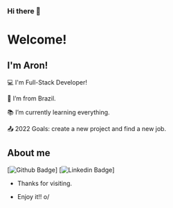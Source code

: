 ### Hi there 👋
# Welcome!

## I'm Aron!
 

:computer: I'm Full-Stack Developer!

:house_with_garden: I’m from Brazil.

:books: I’m currently learning everything.

:outbox_tray: 2022 Goals: create a new project and find a new job.

 

## About me

[![Github Badge](https://img.shields.io/badge/-Github-000?style=flat-square&logo=Github&logoColor=white&link=https://github.com/AronScap)]           [![Linkedin Badge](https://img.shields.io/badge/-LinkedIn-blue?style=flat-square&logo=Linkedin&logoColor=white&link=https://www.linkedin.com/in/aron-scapinello-selhorst-62b905200/)]

- Thanks for visiting.

- Enjoy it!! o/


<!--
**AronScap/AronScap** is a ✨ _special_ ✨ repository because its `README.md` (this file) appears on your GitHub profile.

Here are some ideas to get you started:

- 🔭 I’m currently working on ...
- 🌱 I’m currently learning ...
- 👯 I’m looking to collaborate on ...
- 🤔 I’m looking for help with ...
- 💬 Ask me about ...
- 📫 How to reach me: ...
- 😄 Pronouns: ...
- ⚡ Fun fact: ...
-->
